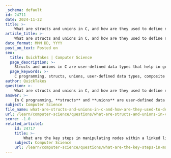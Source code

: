 ```yaml
---
_schema: default
id: 24711
date: 2024-11-22
title: >-
    What are structs and unions in C, and how are they used to define new types?
article_title: >-
    What are structs and unions in C, and how are they used to define new types?
date_format: MMM DD, YYYY
post_on_text: Posted on
seo:
  title: QuickTakes | Computer Science
  page_description: >-
    Structs and unions in C are user-defined data types that help in grouping different variable types, enhancing code organization and memory efficiency.
  page_keywords: >-
    C programming, structs, unions, user-defined data types, composite data type, memory allocation, member access, practical use cases, data organization, efficient memory management
author: QuickTakes
question: >-
    What are structs and unions in C, and how are they used to define new types?
answer: >-
    In C programming, **structs** and **unions** are user-defined data types that allow programmers to group variables of different types under a single name, enhancing code organization and readability.\n\n### Structs\nA **struct** (short for structure) is a composite data type that groups variables of different types into a single unit. Each member of a struct has its own memory location, meaning that modifying one member does not affect the others. The syntax for defining a struct is as follows:\n\n```c\nstruct Book {\n    char *name;\n    int pages;\n    float price;\n};\n```\n\nIn this example, `Book` is a struct that contains three members: a string for the name, an integer for the number of pages, and a float for the price. To use this struct in a program, you would declare a variable of type `struct Book` and access its members using the dot operator (`.`).\n\n### Unions\nA **union** is similar to a struct but with a key difference: all members of a union share the same memory location. This means that a union can only hold one member value at a time, and the size of the union is determined by the size of its largest member. The syntax for defining a union is as follows:\n\n```c\nunion Data {\n    int intValue;\n    float floatValue;\n    char charValue;\n};\n```\n\nIn this example, `Data` is a union that can store an integer, a float, or a character, but only one of these at any given time. Accessing a member of a union is done in the same way as with structs, using the dot operator.\n\n### Key Differences\n1. **Memory Allocation**:\n   - **Structs** allocate enough memory to store all their members, leading to a size equal to the sum of the sizes of all members (plus any padding).\n   - **Unions** allocate memory equal to the size of their largest member, allowing for more efficient memory usage when only one member is needed at a time.\n\n2. **Member Access**:\n   - In a struct, modifying one member does not affect the others.\n   - In a union, modifying one member will change the value of the other members since they share the same memory location.\n\n### Practical Use Cases\nStructs are typically used when you need to represent a record with multiple attributes, such as a book or a student. Unions are useful in scenarios where you want to save memory and only need to store one of several possible types at a time, such as in a variant data type or when interfacing with hardware where different data types may be used interchangeably.\n\nIn summary, both structs and unions are essential for defining new types in C, allowing for more complex data structures and efficient memory management.
subject: Computer Science
file_name: what-are-structs-and-unions-in-c-and-how-are-they-used-to-define-new-types.md
url: /learn/computer-science/questions/what-are-structs-and-unions-in-c-and-how-are-they-used-to-define-new-types
score: -1.0
related_article1:
    id: 24717
    title: >-
        What are the key steps in manipulating nodes within a linked list in C?
    subject: Computer Science
    url: /learn/computer-science/questions/what-are-the-key-steps-in-manipulating-nodes-within-a-linked-list-in-c
---
```


&nbsp;